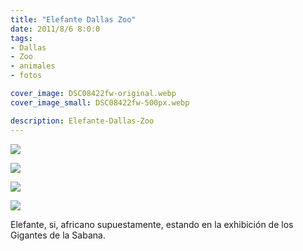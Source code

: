 ```yaml
---
title: "Elefante Dallas Zoo"
date: 2011/8/6 8:0:0
tags: 
- Dallas
- Zoo
- animales
- fotos

cover_image: DSC08422fw-original.webp
cover_image_small: DSC08422fw-500px.webp

description: Elefante-Dallas-Zoo
---
```



[![](DSC08422fw-800px.webp)](DSC08422fw-original.webp)

  

[![](DSC08428fw-800px.webp)](DSC08428fw-original.webp)

  

[![](DSC08439fw-800px.webp)](DSC08439fw-original.webp)

  

[![](DSC08654fw-800px.webp)](DSC08654fw-original.webp)

Elefante, si, africano supuestamente, estando en la exhibición de los Gigantes de la Sabana.

